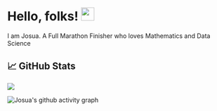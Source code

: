 # Hello, folks! <img src="https://raw.githubusercontent.com/MartinHeinz/MartinHeinz/master/wave.gif" width="30px">
I am Josua. A Full Marathon Finisher who loves Mathematics and Data Science

## &#x1f4c8; GitHub Stats
 <img align="center" src="https://github-profile-summary-cards.vercel.app/api/cards/profile-details?username=naiborhujosua&theme=dracula" />
 
![Josua's github activity graph](https://activity-graph.herokuapp.com/graph?username=naiborhujosua&theme=dracula&layout=compact&title_color=FF69B4&hide_border=true&area=true)






